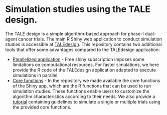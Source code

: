 # Simulation studies using the TALE design.

The TALE design is a simple algorithm-based approach for phase-I dual-agent cancer trials. The main R Shiny web application
to conduct simulation studies is accessible at [TALEdesign]( https://6kp5ow-francesco-mariani.shinyapps.io/TALEdesign/.).
This repository contains two additional tools that offer some advantages compared to the TALEdesign application:

- [Parallelized application](https://github.com/framar1997/TALEdesign/blob/main/TALE_application_parallelized.R) -
  Free shiny subscription imposes some limitations on computational resources. For faster simulations, we here provide the R code of the TALEdesign application
  adapted to execute simulations in parallel.
- [Core functions](https://github.com/framar1997/TALEdesign/tree/main/core_functions) - In the repository we made available the core functions of the Shiny app,
  which are the R functions that can be used to run simulation studies. These functions enable users to customize the algorithm characteristics according to their needs.
  We also provide a [tutorial](https://github.com/framar1997/TALEdesign/blob/main/simulation_tutorial.qmd) containing guidelines to simulate a single or multiple trials using
  the provided core functions.
